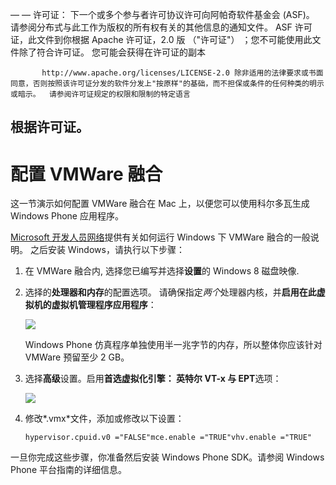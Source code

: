 — — 许可证： 下一个或多个参与者许可协议许可向阿帕奇软件基金会 (ASF)。 请参阅分布式与此工作为版权的所有权有关的其他信息的通知文件。 ASF 许可证，此文件到你根据 Apache 许可证，2.0 版 （"许可证"） ；您不可能使用此文件除了符合许可证。 您可能会获得在许可证的副本

           http://www.apache.org/licenses/LICENSE-2.0 除非适用的法律要求或书面同意，否则按照该许可证分发的软件分发上"按原样"的基础，而不担保或条件的任何种类的明示或暗示。  请参阅许可证规定的权限和限制的特定语言
    

## 根据许可证。

# 配置 VMWare 融合

这一节演示如何配置 VMWare 融合在 Mac 上，以便您可以使用科尔多瓦生成 Windows Phone 应用程序。

[Microsoft 开发人员网络][1]提供有关如何运行 Windows 下 VMWare 融合的一般说明。 之后安装 Windows，请执行以下步骤：

 [1]: http://msdn.microsoft.com/en-US/library/windows/apps/jj945426

1.  在 VMWare 融合内, 选择您已编写并选择**设置**的 Windows 8 磁盘映像.

2.  选择的**处理器和内存**的配置选项。 请确保指定*两个*处理器内核，并**启用在此虚拟机的虚拟机管理程序应用程序**：
    
    ![][2]
    
    Windows Phone 仿真程序单独使用半一兆字节的内存，所以整体你应该针对 VMWare 预留至少 2 GB。

3.  选择**高级**设置。启用**首选虚拟化引擎： 英特尔 VT-x 与 EPT**选项：
    
    ![][3]

4.  修改*.vmx*文件，添加或修改以下设置：
    
        hypervisor.cpuid.v0 ="FALSE"mce.enable ="TRUE"vhv.enable ="TRUE"
        

 [2]: img/guide/platforms/wp8/vmware_memory_opts.png
 [3]: img/guide/platforms/wp8/vmware_advanced_opts.png

一旦你完成这些步骤，你准备然后安装 Windows Phone SDK。请参阅 Windows Phone 平台指南的详细信息。